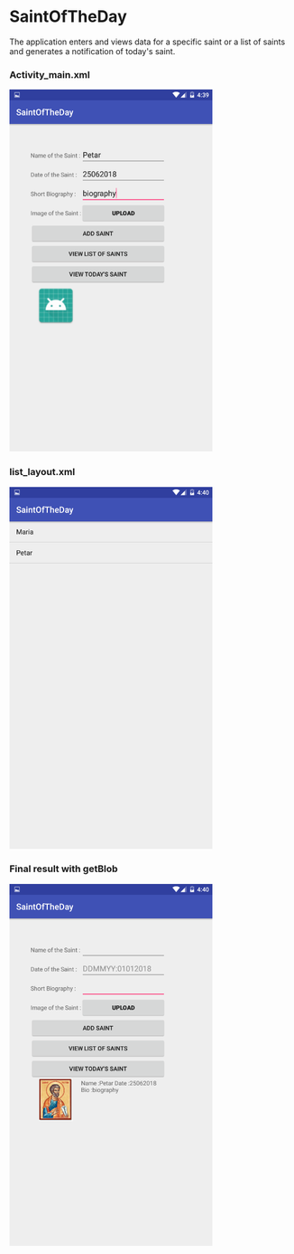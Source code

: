 # SaintOfTheDay

The application enters and views data for a specific saint or a list of saints and generates a notification of today's saint.

### Activity_main.xml 
<img src="https://github.com/PhilShishov/SaintOfTheDay/blob/master/Documentation/Resources/AddSaintTwo.png" width="360" height="640">

### list_layout.xml  
<img src="https://github.com/PhilShishov/SaintOfTheDay/blob/master/Documentation/Resources/ListOfSaints.png" width="360" height="640">

### Final result with getBlob
<img src="https://github.com/PhilShishov/SaintOfTheDay/blob/master/Documentation/Resources/SaintOfTheDay.png" width="360" height="640">
